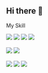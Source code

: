 ## Hi there 👋

My Skill <br>
<div>
<img src="https://img.shields.io/badge/java-007396?style=for-the-badge&logo=OpenJDK&logoColor=white"> 
<img src="https://img.shields.io/badge/Spring-6DB33F?style=for-the-badge&logo=Spring&logoColor=white">
<img src="https://img.shields.io/badge/nestjs-E0234E?style=for-the-badge&logo=nestjs&logoColor=white">
<img src="https://img.shields.io/badge/mysql-4479A1?style=for-the-badge&logo=nestjs&logoColor=white">  
</div><br>
<div>
<img src="https://img.shields.io/badge/Javascript-333333?style=for-the-badge&logo=javascript&logoColor=yellow"/>
<img src="https://img.shields.io/badge/next.js-006D5C?style=for-the-badge&logo=next.js&logoColor=white"/>
</div><br>
<div>
<img src="https://img.shields.io/badge/HTML5-E34F26?style=for-the-badge&logo=html5&logoColor=white"/>
<img src="https://img.shields.io/badge/CSS3-1572B6?style=for-the-badge&logo=css3&logoColor=white"/>
<img src="https://img.shields.io/badge/thymeleaf-005F0F?style=for-the-badge&logo=thymeleaf&logoColor=white"/>
</div>




